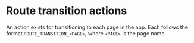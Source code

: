 # Route transition actions
An action exists for transitioning to each page in the app. Each follows the format
`ROUTE_TRANSITION_<PAGE>`, where `<PAGE>` is the page name.

